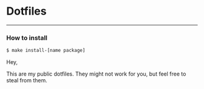 # Dotfiles
---

### How to install

```bash
$ make install-[name package]
```

Hey,

This are my public dotfiles. They might not work for you, but feel free to steal from them.

